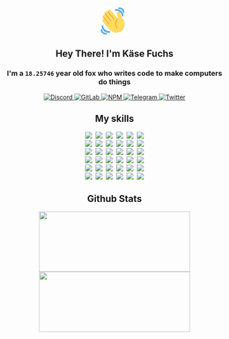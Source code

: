 <div><p align=center><img src=./resources/images/wave.gif width=64px height=64px></p><h2 align=center>Hey There! I'm Käse Fuchs</h2><h3 align=center>I'm a <code>18.25746</code> year old fox who writes code to make computers do things</h3><p align=center><a href=https://discord.com/users/507526681125322772><img alt=Discord src="https://img.shields.io/badge/Discord-5865F2?logo=discord&logoColor=white&style=flat-square#8041ddb32e421f4f71894d6aa18bc58e"> </a><a href=https://gitlab.com/kasefuchs><img alt=GitLab src="https://img.shields.io/badge/GitLab-330F63?logo=gitlab&logoColor=white&style=flat-square#8041ddb32e421f4f71894d6aa18bc58e"> </a><a href=https://npmjs.com/~kasefuchs><img alt=NPM src="https://img.shields.io/badge/NPM-CB3837?logo=npm&logoColor=white&style=flat-square#8041ddb32e421f4f71894d6aa18bc58e"> </a><a href=https://t.me/kasefuchs><img alt=Telegram src="https://img.shields.io/badge/Telegram-2CA5E0?logo=telegram&logoColor=white&style=flat-square#8041ddb32e421f4f71894d6aa18bc58e"> </a><a href=https://twitter.com/kasefuchs><img alt=Twitter src="https://img.shields.io/badge/Twitter-1DA1F2?logo=twitter&logoColor=white&style=flat-square#8041ddb32e421f4f71894d6aa18bc58e"></a></p><h2 align=center>My skills</h2><p align=center><a href=https://aws.amazon.com/ ><picture><source srcset="https://skillicons.dev/icons?i=aws&theme=dark#8041ddb32e421f4f71894d6aa18bc58e" media="(prefers-color-scheme: dark)"><source srcset="https://skillicons.dev/icons?i=aws&theme=light#8041ddb32e421f4f71894d6aa18bc58e" media="(prefers-color-scheme: light), (prefers-color-scheme: no-preference)"><img src="https://skillicons.dev/icons?i=aws&theme=light#8041ddb32e421f4f71894d6aa18bc58e"></picture></a>&nbsp;&nbsp;<a href=https://en.wikipedia.org/wiki/Bash_(Unix_shell)><picture><source srcset="https://skillicons.dev/icons?i=bash&theme=dark#8041ddb32e421f4f71894d6aa18bc58e" media="(prefers-color-scheme: dark)"><source srcset="https://skillicons.dev/icons?i=bash&theme=light#8041ddb32e421f4f71894d6aa18bc58e" media="(prefers-color-scheme: light), (prefers-color-scheme: no-preference)"><img src="https://skillicons.dev/icons?i=bash&theme=light#8041ddb32e421f4f71894d6aa18bc58e"></picture></a>&nbsp;&nbsp;<a href=https://discord.com/developers/docs><picture><source srcset="https://skillicons.dev/icons?i=bots&theme=dark#8041ddb32e421f4f71894d6aa18bc58e" media="(prefers-color-scheme: dark)"><source srcset="https://skillicons.dev/icons?i=bots&theme=light#8041ddb32e421f4f71894d6aa18bc58e" media="(prefers-color-scheme: light), (prefers-color-scheme: no-preference)"><img src="https://skillicons.dev/icons?i=bots&theme=light#8041ddb32e421f4f71894d6aa18bc58e"></picture></a>&nbsp;&nbsp;<a href=https://www.cloudflare.com/ ><picture><source srcset="https://skillicons.dev/icons?i=cloudflare&theme=dark#8041ddb32e421f4f71894d6aa18bc58e" media="(prefers-color-scheme: dark)"><source srcset="https://skillicons.dev/icons?i=cloudflare&theme=light#8041ddb32e421f4f71894d6aa18bc58e" media="(prefers-color-scheme: light), (prefers-color-scheme: no-preference)"><img src="https://skillicons.dev/icons?i=cloudflare&theme=light#8041ddb32e421f4f71894d6aa18bc58e"></picture></a>&nbsp;&nbsp;<a href=https://en.wikipedia.org/wiki/CSS><picture><source srcset="https://skillicons.dev/icons?i=css&theme=dark#8041ddb32e421f4f71894d6aa18bc58e" media="(prefers-color-scheme: dark)"><source srcset="https://skillicons.dev/icons?i=css&theme=light#8041ddb32e421f4f71894d6aa18bc58e" media="(prefers-color-scheme: light), (prefers-color-scheme: no-preference)"><img src="https://skillicons.dev/icons?i=css&theme=light#8041ddb32e421f4f71894d6aa18bc58e"></picture></a>&nbsp;&nbsp;<a href=https://www.docker.com/ ><picture><source srcset="https://skillicons.dev/icons?i=docker&theme=dark#8041ddb32e421f4f71894d6aa18bc58e" media="(prefers-color-scheme: dark)"><source srcset="https://skillicons.dev/icons?i=docker&theme=light#8041ddb32e421f4f71894d6aa18bc58e" media="(prefers-color-scheme: light), (prefers-color-scheme: no-preference)"><img src="https://skillicons.dev/icons?i=docker&theme=light#8041ddb32e421f4f71894d6aa18bc58e"></picture></a><br><a href=https://www.electronjs.org/ ><picture><source srcset="https://skillicons.dev/icons?i=electron&theme=dark#8041ddb32e421f4f71894d6aa18bc58e" media="(prefers-color-scheme: dark)"><source srcset="https://skillicons.dev/icons?i=electron&theme=light#8041ddb32e421f4f71894d6aa18bc58e" media="(prefers-color-scheme: light), (prefers-color-scheme: no-preference)"><img src="https://skillicons.dev/icons?i=electron&theme=light#8041ddb32e421f4f71894d6aa18bc58e"></picture></a>&nbsp;&nbsp;<a href=https://expressjs.com/ ><picture><source srcset="https://skillicons.dev/icons?i=express&theme=dark#8041ddb32e421f4f71894d6aa18bc58e" media="(prefers-color-scheme: dark)"><source srcset="https://skillicons.dev/icons?i=express&theme=light#8041ddb32e421f4f71894d6aa18bc58e" media="(prefers-color-scheme: light), (prefers-color-scheme: no-preference)"><img src="https://skillicons.dev/icons?i=express&theme=light#8041ddb32e421f4f71894d6aa18bc58e"></picture></a>&nbsp;&nbsp;<a href=https://www.figma.com/ ><picture><source srcset="https://skillicons.dev/icons?i=figma&theme=dark#8041ddb32e421f4f71894d6aa18bc58e" media="(prefers-color-scheme: dark)"><source srcset="https://skillicons.dev/icons?i=figma&theme=light#8041ddb32e421f4f71894d6aa18bc58e" media="(prefers-color-scheme: light), (prefers-color-scheme: no-preference)"><img src="https://skillicons.dev/icons?i=figma&theme=light#8041ddb32e421f4f71894d6aa18bc58e"></picture></a>&nbsp;&nbsp;<a href=https://firebase.google.com/ ><picture><source srcset="https://skillicons.dev/icons?i=firebase&theme=dark#8041ddb32e421f4f71894d6aa18bc58e" media="(prefers-color-scheme: dark)"><source srcset="https://skillicons.dev/icons?i=firebase&theme=light#8041ddb32e421f4f71894d6aa18bc58e" media="(prefers-color-scheme: light), (prefers-color-scheme: no-preference)"><img src="https://skillicons.dev/icons?i=firebase&theme=light#8041ddb32e421f4f71894d6aa18bc58e"></picture></a>&nbsp;&nbsp;<a href=https://flask.palletsprojects.com/ ><picture><source srcset="https://skillicons.dev/icons?i=flask&theme=dark#8041ddb32e421f4f71894d6aa18bc58e" media="(prefers-color-scheme: dark)"><source srcset="https://skillicons.dev/icons?i=flask&theme=light#8041ddb32e421f4f71894d6aa18bc58e" media="(prefers-color-scheme: light), (prefers-color-scheme: no-preference)"><img src="https://skillicons.dev/icons?i=flask&theme=light#8041ddb32e421f4f71894d6aa18bc58e"></picture></a>&nbsp;&nbsp;<a href=https://cloud.google.com/ ><picture><source srcset="https://skillicons.dev/icons?i=gcp&theme=dark#8041ddb32e421f4f71894d6aa18bc58e" media="(prefers-color-scheme: dark)"><source srcset="https://skillicons.dev/icons?i=gcp&theme=light#8041ddb32e421f4f71894d6aa18bc58e" media="(prefers-color-scheme: light), (prefers-color-scheme: no-preference)"><img src="https://skillicons.dev/icons?i=gcp&theme=light#8041ddb32e421f4f71894d6aa18bc58e"></picture></a><br><a href=https://git-scm.com/ ><picture><source srcset="https://skillicons.dev/icons?i=git&theme=dark#8041ddb32e421f4f71894d6aa18bc58e" media="(prefers-color-scheme: dark)"><source srcset="https://skillicons.dev/icons?i=git&theme=light#8041ddb32e421f4f71894d6aa18bc58e" media="(prefers-color-scheme: light), (prefers-color-scheme: no-preference)"><img src="https://skillicons.dev/icons?i=git&theme=light#8041ddb32e421f4f71894d6aa18bc58e"></picture></a>&nbsp;&nbsp;<a href=https://github.com/ ><picture><source srcset="https://skillicons.dev/icons?i=github&theme=dark#8041ddb32e421f4f71894d6aa18bc58e" media="(prefers-color-scheme: dark)"><source srcset="https://skillicons.dev/icons?i=github&theme=light#8041ddb32e421f4f71894d6aa18bc58e" media="(prefers-color-scheme: light), (prefers-color-scheme: no-preference)"><img src="https://skillicons.dev/icons?i=github&theme=light#8041ddb32e421f4f71894d6aa18bc58e"></picture></a>&nbsp;&nbsp;<a href=https://gitlab.com/ ><picture><source srcset="https://skillicons.dev/icons?i=gitlab&theme=dark#8041ddb32e421f4f71894d6aa18bc58e" media="(prefers-color-scheme: dark)"><source srcset="https://skillicons.dev/icons?i=gitlab&theme=light#8041ddb32e421f4f71894d6aa18bc58e" media="(prefers-color-scheme: light), (prefers-color-scheme: no-preference)"><img src="https://skillicons.dev/icons?i=gitlab&theme=light#8041ddb32e421f4f71894d6aa18bc58e"></picture></a>&nbsp;&nbsp;<a href=https://www.heroku.com/ ><picture><source srcset="https://skillicons.dev/icons?i=heroku&theme=dark#8041ddb32e421f4f71894d6aa18bc58e" media="(prefers-color-scheme: dark)"><source srcset="https://skillicons.dev/icons?i=heroku&theme=light#8041ddb32e421f4f71894d6aa18bc58e" media="(prefers-color-scheme: light), (prefers-color-scheme: no-preference)"><img src="https://skillicons.dev/icons?i=heroku&theme=light#8041ddb32e421f4f71894d6aa18bc58e"></picture></a>&nbsp;&nbsp;<a href=https://en.wikipedia.org/wiki/HTML><picture><source srcset="https://skillicons.dev/icons?i=html&theme=dark#8041ddb32e421f4f71894d6aa18bc58e" media="(prefers-color-scheme: dark)"><source srcset="https://skillicons.dev/icons?i=html&theme=light#8041ddb32e421f4f71894d6aa18bc58e" media="(prefers-color-scheme: light), (prefers-color-scheme: no-preference)"><img src="https://skillicons.dev/icons?i=html&theme=light#8041ddb32e421f4f71894d6aa18bc58e"></picture></a>&nbsp;&nbsp;<a href=https://en.wikipedia.org/wiki/JavaScript><picture><source srcset="https://skillicons.dev/icons?i=js&theme=dark#8041ddb32e421f4f71894d6aa18bc58e" media="(prefers-color-scheme: dark)"><source srcset="https://skillicons.dev/icons?i=js&theme=light#8041ddb32e421f4f71894d6aa18bc58e" media="(prefers-color-scheme: light), (prefers-color-scheme: no-preference)"><img src="https://skillicons.dev/icons?i=js&theme=light#8041ddb32e421f4f71894d6aa18bc58e"></picture></a><br><a href=https://en.wikipedia.org/wiki/Linux><picture><source srcset="https://skillicons.dev/icons?i=linux&theme=dark#8041ddb32e421f4f71894d6aa18bc58e" media="(prefers-color-scheme: dark)"><source srcset="https://skillicons.dev/icons?i=linux&theme=light#8041ddb32e421f4f71894d6aa18bc58e" media="(prefers-color-scheme: light), (prefers-color-scheme: no-preference)"><img src="https://skillicons.dev/icons?i=linux&theme=light#8041ddb32e421f4f71894d6aa18bc58e"></picture></a>&nbsp;&nbsp;<a href=https://mui.com/ ><picture><source srcset="https://skillicons.dev/icons?i=materialui&theme=dark#8041ddb32e421f4f71894d6aa18bc58e" media="(prefers-color-scheme: dark)"><source srcset="https://skillicons.dev/icons?i=materialui&theme=light#8041ddb32e421f4f71894d6aa18bc58e" media="(prefers-color-scheme: light), (prefers-color-scheme: no-preference)"><img src="https://skillicons.dev/icons?i=materialui&theme=light#8041ddb32e421f4f71894d6aa18bc58e"></picture></a>&nbsp;&nbsp;<a href=https://en.wikipedia.org/wiki/Markdown><picture><source srcset="https://skillicons.dev/icons?i=md&theme=dark#8041ddb32e421f4f71894d6aa18bc58e" media="(prefers-color-scheme: dark)"><source srcset="https://skillicons.dev/icons?i=md&theme=light#8041ddb32e421f4f71894d6aa18bc58e" media="(prefers-color-scheme: light), (prefers-color-scheme: no-preference)"><img src="https://skillicons.dev/icons?i=md&theme=light#8041ddb32e421f4f71894d6aa18bc58e"></picture></a>&nbsp;&nbsp;<a href=https://www.mongodb.com/ ><picture><source srcset="https://skillicons.dev/icons?i=mongodb&theme=dark#8041ddb32e421f4f71894d6aa18bc58e" media="(prefers-color-scheme: dark)"><source srcset="https://skillicons.dev/icons?i=mongodb&theme=light#8041ddb32e421f4f71894d6aa18bc58e" media="(prefers-color-scheme: light), (prefers-color-scheme: no-preference)"><img src="https://skillicons.dev/icons?i=mongodb&theme=light#8041ddb32e421f4f71894d6aa18bc58e"></picture></a>&nbsp;&nbsp;<a href=https://www.mysql.com/ ><picture><source srcset="https://skillicons.dev/icons?i=mysql&theme=dark#8041ddb32e421f4f71894d6aa18bc58e" media="(prefers-color-scheme: dark)"><source srcset="https://skillicons.dev/icons?i=mysql&theme=light#8041ddb32e421f4f71894d6aa18bc58e" media="(prefers-color-scheme: light), (prefers-color-scheme: no-preference)"><img src="https://skillicons.dev/icons?i=mysql&theme=light#8041ddb32e421f4f71894d6aa18bc58e"></picture></a>&nbsp;&nbsp;<a href=https://nextjs.org/ ><picture><source srcset="https://skillicons.dev/icons?i=nextjs&theme=dark#8041ddb32e421f4f71894d6aa18bc58e" media="(prefers-color-scheme: dark)"><source srcset="https://skillicons.dev/icons?i=nextjs&theme=light#8041ddb32e421f4f71894d6aa18bc58e" media="(prefers-color-scheme: light), (prefers-color-scheme: no-preference)"><img src="https://skillicons.dev/icons?i=nextjs&theme=light#8041ddb32e421f4f71894d6aa18bc58e"></picture></a><br><a href=https://nodejs.org/en/ ><picture><source srcset="https://skillicons.dev/icons?i=nodejs&theme=dark#8041ddb32e421f4f71894d6aa18bc58e" media="(prefers-color-scheme: dark)"><source srcset="https://skillicons.dev/icons?i=nodejs&theme=light#8041ddb32e421f4f71894d6aa18bc58e" media="(prefers-color-scheme: light), (prefers-color-scheme: no-preference)"><img src="https://skillicons.dev/icons?i=nodejs&theme=light#8041ddb32e421f4f71894d6aa18bc58e"></picture></a>&nbsp;&nbsp;<a href=https://www.postgresql.org/ ><picture><source srcset="https://skillicons.dev/icons?i=postgres&theme=dark#8041ddb32e421f4f71894d6aa18bc58e" media="(prefers-color-scheme: dark)"><source srcset="https://skillicons.dev/icons?i=postgres&theme=light#8041ddb32e421f4f71894d6aa18bc58e" media="(prefers-color-scheme: light), (prefers-color-scheme: no-preference)"><img src="https://skillicons.dev/icons?i=postgres&theme=light#8041ddb32e421f4f71894d6aa18bc58e"></picture></a>&nbsp;&nbsp;<a href=https://learn.microsoft.com/en-us/powershell/ ><picture><source srcset="https://skillicons.dev/icons?i=powershell&theme=dark#8041ddb32e421f4f71894d6aa18bc58e" media="(prefers-color-scheme: dark)"><source srcset="https://skillicons.dev/icons?i=powershell&theme=light#8041ddb32e421f4f71894d6aa18bc58e" media="(prefers-color-scheme: light), (prefers-color-scheme: no-preference)"><img src="https://skillicons.dev/icons?i=powershell&theme=light#8041ddb32e421f4f71894d6aa18bc58e"></picture></a>&nbsp;&nbsp;<a href=https://www.python.org/ ><picture><source srcset="https://skillicons.dev/icons?i=py&theme=dark#8041ddb32e421f4f71894d6aa18bc58e" media="(prefers-color-scheme: dark)"><source srcset="https://skillicons.dev/icons?i=py&theme=light#8041ddb32e421f4f71894d6aa18bc58e" media="(prefers-color-scheme: light), (prefers-color-scheme: no-preference)"><img src="https://skillicons.dev/icons?i=py&theme=light#8041ddb32e421f4f71894d6aa18bc58e"></picture></a>&nbsp;&nbsp;<a href=https://www.raspberrypi.org/ ><picture><source srcset="https://skillicons.dev/icons?i=raspberrypi&theme=dark#8041ddb32e421f4f71894d6aa18bc58e" media="(prefers-color-scheme: dark)"><source srcset="https://skillicons.dev/icons?i=raspberrypi&theme=light#8041ddb32e421f4f71894d6aa18bc58e" media="(prefers-color-scheme: light), (prefers-color-scheme: no-preference)"><img src="https://skillicons.dev/icons?i=raspberrypi&theme=light#8041ddb32e421f4f71894d6aa18bc58e"></picture></a>&nbsp;&nbsp;<a href=https://reactjs.org/ ><picture><source srcset="https://skillicons.dev/icons?i=react&theme=dark#8041ddb32e421f4f71894d6aa18bc58e" media="(prefers-color-scheme: dark)"><source srcset="https://skillicons.dev/icons?i=react&theme=light#8041ddb32e421f4f71894d6aa18bc58e" media="(prefers-color-scheme: light), (prefers-color-scheme: no-preference)"><img src="https://skillicons.dev/icons?i=react&theme=light#8041ddb32e421f4f71894d6aa18bc58e"></picture></a><br><a href=https://redux.js.org/ ><picture><source srcset="https://skillicons.dev/icons?i=redux&theme=dark#8041ddb32e421f4f71894d6aa18bc58e" media="(prefers-color-scheme: dark)"><source srcset="https://skillicons.dev/icons?i=redux&theme=light#8041ddb32e421f4f71894d6aa18bc58e" media="(prefers-color-scheme: light), (prefers-color-scheme: no-preference)"><img src="https://skillicons.dev/icons?i=redux&theme=light#8041ddb32e421f4f71894d6aa18bc58e"></picture></a>&nbsp;&nbsp;<a href=https://en.wikipedia.org/wiki/Regular_expression><picture><source srcset="https://skillicons.dev/icons?i=regex&theme=dark#8041ddb32e421f4f71894d6aa18bc58e" media="(prefers-color-scheme: dark)"><source srcset="https://skillicons.dev/icons?i=regex&theme=light#8041ddb32e421f4f71894d6aa18bc58e" media="(prefers-color-scheme: light), (prefers-color-scheme: no-preference)"><img src="https://skillicons.dev/icons?i=regex&theme=light#8041ddb32e421f4f71894d6aa18bc58e"></picture></a>&nbsp;&nbsp;<a href=https://en.wikipedia.org/wiki/Sass_(stylesheet_language)><picture><source srcset="https://skillicons.dev/icons?i=sass&theme=dark#8041ddb32e421f4f71894d6aa18bc58e" media="(prefers-color-scheme: dark)"><source srcset="https://skillicons.dev/icons?i=sass&theme=light#8041ddb32e421f4f71894d6aa18bc58e" media="(prefers-color-scheme: light), (prefers-color-scheme: no-preference)"><img src="https://skillicons.dev/icons?i=sass&theme=light#8041ddb32e421f4f71894d6aa18bc58e"></picture></a>&nbsp;&nbsp;<a href=https://www.typescriptlang.org/ ><picture><source srcset="https://skillicons.dev/icons?i=ts&theme=dark#8041ddb32e421f4f71894d6aa18bc58e" media="(prefers-color-scheme: dark)"><source srcset="https://skillicons.dev/icons?i=ts&theme=light#8041ddb32e421f4f71894d6aa18bc58e" media="(prefers-color-scheme: light), (prefers-color-scheme: no-preference)"><img src="https://skillicons.dev/icons?i=ts&theme=light#8041ddb32e421f4f71894d6aa18bc58e"></picture></a>&nbsp;&nbsp;<a href=https://unity.com/ ><picture><source srcset="https://skillicons.dev/icons?i=unity&theme=dark#8041ddb32e421f4f71894d6aa18bc58e" media="(prefers-color-scheme: dark)"><source srcset="https://skillicons.dev/icons?i=unity&theme=light#8041ddb32e421f4f71894d6aa18bc58e" media="(prefers-color-scheme: light), (prefers-color-scheme: no-preference)"><img src="https://skillicons.dev/icons?i=unity&theme=light#8041ddb32e421f4f71894d6aa18bc58e"></picture></a>&nbsp;&nbsp;<a href=https://workers.cloudflare.com/ ><picture><source srcset="https://skillicons.dev/icons?i=workers&theme=dark#8041ddb32e421f4f71894d6aa18bc58e" media="(prefers-color-scheme: dark)"><source srcset="https://skillicons.dev/icons?i=workers&theme=light#8041ddb32e421f4f71894d6aa18bc58e" media="(prefers-color-scheme: light), (prefers-color-scheme: no-preference)"><img src="https://skillicons.dev/icons?i=workers&theme=light#8041ddb32e421f4f71894d6aa18bc58e"></picture></a><br></p><h2 align=center>Github Stats</h2><p align=center><picture><source srcset="https://github-readme-stats-kasefuchs.vercel.app/api/?count_private=true&hide_border=true&hide_rank=true&line_height=20&hide_title=true&username=Kasefuchs&theme=dark#8041ddb32e421f4f71894d6aa18bc58e" media="(prefers-color-scheme: dark)"><source srcset="https://github-readme-stats-kasefuchs.vercel.app/api/?count_private=true&hide_border=true&hide_rank=true&line_height=20&hide_title=true&username=Kasefuchs&theme=light#8041ddb32e421f4f71894d6aa18bc58e" media="(prefers-color-scheme: light), (prefers-color-scheme: no-preference)"><img align=middle width=350 height=140 src="https://github-readme-stats-kasefuchs.vercel.app/api/?count_private=true&hide_border=true&hide_rank=true&line_height=20&hide_title=true&username=Kasefuchs&theme=light#8041ddb32e421f4f71894d6aa18bc58e"></picture><picture><source srcset="https://github-readme-stats-kasefuchs.vercel.app/api/top-langs/?count_private=true&hide_border=true&layout=compact&username=Kasefuchs&theme=dark#8041ddb32e421f4f71894d6aa18bc58e" media="(prefers-color-scheme: dark)"><source srcset="https://github-readme-stats-kasefuchs.vercel.app/api/top-langs/?count_private=true&hide_border=true&layout=compact&username=Kasefuchs&theme=light#8041ddb32e421f4f71894d6aa18bc58e" media="(prefers-color-scheme: light), (prefers-color-scheme: no-preference)"><img align=middle width=350 height=140 src="https://github-readme-stats-kasefuchs.vercel.app/api/top-langs/?count_private=true&hide_border=true&layout=compact&username=Kasefuchs&theme=light#8041ddb32e421f4f71894d6aa18bc58e"></picture></p><img src="https://hit.yhype.me/github/profile?user_id=64592097#8041ddb32e421f4f71894d6aa18bc58e" alt=""></div>